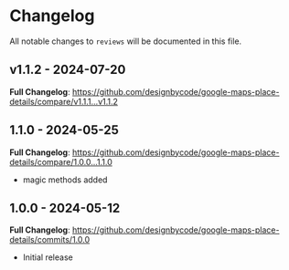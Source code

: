# Changelog

All notable changes to `reviews` will be documented in this file.

## v1.1.2 - 2024-07-20

**Full Changelog**: https://github.com/designbycode/google-maps-place-details/compare/v1.1.1...v1.1.2

## 1.1.0 - 2024-05-25

**Full Changelog**: https://github.com/designbycode/google-maps-place-details/compare/1.0.0...1.1.0

- magic methods added

## 1.0.0 - 2024-05-12

**Full Changelog**: https://github.com/designbycode/google-maps-place-details/commits/1.0.0

- Initial release
